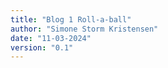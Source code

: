 ```yaml
---
title: "Blog 1 Roll-a-ball"
author: "Simone Storm Kristensen"
date: "11-03-2024"
version: "0.1"
---
```


